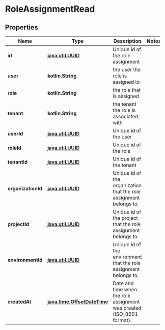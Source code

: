 
# RoleAssignmentRead

## Properties
Name | Type | Description | Notes
------------ | ------------- | ------------- | -------------
**id** | [**java.util.UUID**](java.util.UUID.md) | Unique id of the role assignment | 
**user** | **kotlin.String** | the user the role is assigned to | 
**role** | **kotlin.String** | the role that is assigned | 
**tenant** | **kotlin.String** | the tenant the role is associated with | 
**userId** | [**java.util.UUID**](java.util.UUID.md) | Unique id of the user | 
**roleId** | [**java.util.UUID**](java.util.UUID.md) | Unique id of the role | 
**tenantId** | [**java.util.UUID**](java.util.UUID.md) | Unique id of the tenant | 
**organizationId** | [**java.util.UUID**](java.util.UUID.md) | Unique id of the organization that the role assignment belongs to. | 
**projectId** | [**java.util.UUID**](java.util.UUID.md) | Unique id of the project that the role assignment belongs to. | 
**environmentId** | [**java.util.UUID**](java.util.UUID.md) | Unique id of the environment that the role assignment belongs to. | 
**createdAt** | [**java.time.OffsetDateTime**](java.time.OffsetDateTime.md) | Date and time when the role assignment was created (ISO_8601 format). | 



